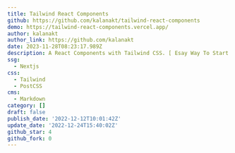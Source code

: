 ```yaml
---
title: Tailwind React Components
github: https://github.com/kalanakt/tailwind-react-components
demo: https://tailwind-react-components.vercel.app/
author: kalanakt
author_link: https://github.com/kalanakt
date: 2023-11-28T08:23:17.989Z
description: A React Components with Tailwind CSS. [ Esay Way To Start Your React App ]
ssg:
  - Nextjs
css:
  - Tailwind
  - PostCSS
cms:
  - Markdown
category: []
draft: false
publish_date: '2022-12-12T10:01:42Z'
update_date: '2022-12-24T15:40:02Z'
github_star: 4
github_fork: 0
---
```

